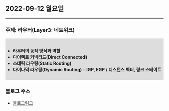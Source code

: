## 2022-09-12 월요일

---

### 주제: 라우터(Layer3: 네트워크)

<div style="background: #DDD; padding-top: 15px; padding-bottom: 10px;">

<b>

- 라우터의 동작 방식과 역할
- 다이렉트 커넥티드(Direct Connected)
- 스태틱 라우팅(Static Routing)
- 다이나믹 라우팅(Dynamic Routing) - IGP, EGP / 디스턴스 벡터, 링크 스테이트

</b>

</div>

### 블로그 주소 

- [블로그링크](https://velog.io/@moonlt93/%EB%9D%BC%EC%9A%B0%ED%84%B0Router)

